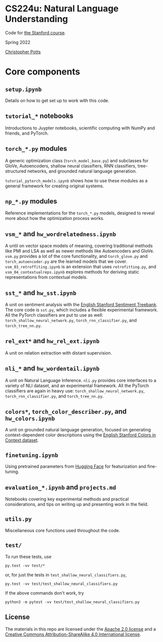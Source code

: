 # CS224u: Natural Language Understanding

Code for [the Stanford course](http://web.stanford.edu/class/cs224u/).

Spring 2022

[Christopher Potts](http://web.stanford.edu/~cgpotts/)


# Core components


## `setup.ipynb`

Details on how to get set up to work with this code.


## `tutorial_*` notebooks

Introductions to Juypter notebooks, scientific computing with NumPy and friends, and PyTorch.


## `torch_*.py` modules

A generic optimization class (`torch_model_base.py`) and subclasses for GloVe, Autoencoders, shallow neural classifiers, RNN classifiers, tree-structured networks, and grounded natural language generation.

`tutorial_pytorch_models.ipynb` shows how to use these modules as a general framework for creating original systems.


## `np_*.py` modules

Reference implementations for the `torch_*.py` models, designed to reveal more about how the optimization process works.


## `vsm_*` and `hw_wordrelatedness.ipynb`

A until on vector space models of meaning, covering traditional methods like PMI and LSA as well as newer methods like Autoencoders and GloVe. `vsm.py` provides a lot of the core functionality, and `torch_glove.py` and `torch_autoencoder.py` are the learned models that we cover. `vsm_03_retroffiting.ipynb` is an extension that uses `retrofitting.py`, and `vsm_04_contextualreps.ipynb` explores methods for deriving static representations from contextual models.


## `sst_*` and `hw_sst.ipynb`

A unit on sentiment analysis with the [English Stanford Sentiment Treebank](https://nlp.stanford.edu/sentiment/treebank.html). The core code is `sst.py`, which includes a flexible experimental framework. All the PyTorch classifiers are put to use as well: `torch_shallow_neural_network.py`, `torch_rnn_classifier.py`, and `torch_tree_nn.py`.


## `rel_ext*` and `hw_rel_ext.ipynb`

A unit on relation extraction with distant supervision.


## `nli_*` and `hw_wordentail.ipynb`

A unit on Natural Language Inference. `nli.py` provides core interfaces to a variety of NLI dataset, and an experimental framework. All the PyTorch classifiers are again in heavy use: `torch_shallow_neural_network.py`, `torch_rnn_classifier.py`, and `torch_tree_nn.py`.


## `colors*`, `torch_color_describer.py`, and `hw_colors.ipynb`

A unit on grounded natural language generation, focused on generating context-dependent color descriptions using the [English Stanford Colors in Context dataset](https://cocolab.stanford.edu/datasets/colors.html).


## `finetuning.ipynb`

Using pretrained parameters from [Hugging Face](https://huggingface.co) for featurization and fine-tuning.


## `evaluation_*.ipynb` and `projects.md`

Notebooks covering key experimental methods and practical considerations, and tips on writing up and presenting work in the field.


## `utils.py`

Miscellaneous core functions used throughout the code.


## `test/`

To run these tests, use

```py.test -vv test/*```

or, for just the tests in `test_shallow_neural_classifiers.py`,

```py.test -vv test/test_shallow_neural_classifiers.py```

If the above commands don't work, try

```python3 -m pytest -vv test/test_shallow_neural_classifiers.py```


## License

The materials in this repo are licensed under the [Apache 2.0 license](LICENSE) and a [Creative Commons Attribution-ShareAlike 4.0 International license](http://creativecommons.org/licenses/by-sa/4.0/).
